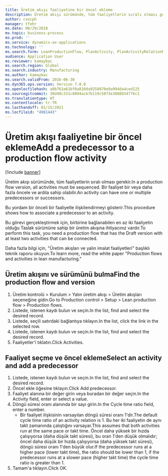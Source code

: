 ```yaml
---
title: Üretim akışı faaliyetine bir öncel ekleme
description: Üretim akışı sürümünde, tüm faaliyetlerin sıralı olması gerekir.
author: cvocph
manager: tfehr
ms.date: 08/29/2018
ms.topic: business-process
ms.prod: ''
ms.service: dynamics-ax-applications
ms.technology: ''
ms.search.form: LeanProductionFlow, PlanActivity, PlanActivityRelationNew, PlanActivityLookup
audience: Application User
ms.reviewer: kamaybac
ms.search.region: Global
ms.search.industry: Manufacturing
ms.author: kamaybac
ms.search.validFrom: 2016-06-30
ms.dyn365.ops.version: Version 7.0.0
ms.openlocfilehash: a9b761e61bf6a810da9258870e9a994da4ced125
ms.sourcegitcommit: 38d40c331c8894acb7b119c5073e3088b54776c1
ms.translationtype: HT
ms.contentlocale: tr-TR
ms.lasthandoff: 01/15/2021
ms.locfileid: "4981443"
---
```

# <a name="add-a-predecessor-to-a-production-flow-activity"></a><span data-ttu-id="37995-103">Üretim akışı faaliyetine bir öncel ekleme</span><span class="sxs-lookup"><span data-stu-id="37995-103">Add a predecessor to a production flow activity</span></span>

[!include [banner](../../includes/banner.md)]

<span data-ttu-id="37995-104">Üretim akışı sürümünde, tüm faaliyetlerin sıralı olması gerekir.</span><span class="sxs-lookup"><span data-stu-id="37995-104">In a production flow version, all activities must be sequenced.</span></span> <span data-ttu-id="37995-105">Bir faaliyet bir veya daha fazla öncele ve ardıla sahip olabilir.</span><span class="sxs-lookup"><span data-stu-id="37995-105">An activity can have one or multiple predecessors or successors.</span></span> 

<span data-ttu-id="37995-106">Bu yordam bir önceli bir faaliyetle ilişkilendirmeyi gösterir.</span><span class="sxs-lookup"><span data-stu-id="37995-106">This procedure shows how to associate a predecessor to an activity.</span></span> 

<span data-ttu-id="37995-107">Bu görevi gerçekleştirmek için, birbirine bağlanabilen en az iki faaliyetin olduğu Taslak sürümüne sahip bir üretim akışına ihtiyacınız vardır.</span><span class="sxs-lookup"><span data-stu-id="37995-107">To perform this task, you need a production flow that has the Draft version with at least two activities that can be connected.</span></span> 

<span data-ttu-id="37995-108">Daha fazla bilgi için, "Üretim akışları ve yalın imalat faaliyetleri" başlıklı teknik raporu okuyun.</span><span class="sxs-lookup"><span data-stu-id="37995-108">To learn more, read the white paper "Production flows and activities in lean manufacturing."</span></span>


## <a name="find-the-production-flow-and-version"></a><span data-ttu-id="37995-109">Üretim akışını ve sürümünü bulma</span><span class="sxs-lookup"><span data-stu-id="37995-109">Find the production flow and version</span></span>
1. <span data-ttu-id="37995-110">Üretim kontrolü > Kurulum > Yalın üretim akışı > Üretim akışları seçeneğine gidin.</span><span class="sxs-lookup"><span data-stu-id="37995-110">Go to Production control > Setup > Lean production flow > Production flows.</span></span>
2. <span data-ttu-id="37995-111">Listede, istenen kaydı bulun ve seçin.</span><span class="sxs-lookup"><span data-stu-id="37995-111">In the list, find and select the desired record.</span></span>
3. <span data-ttu-id="37995-112">Listede, seçili satırdaki bağlantıya tıklayın.</span><span class="sxs-lookup"><span data-stu-id="37995-112">In the list, click the link in the selected row.</span></span>
4. <span data-ttu-id="37995-113">Listede, istenen kaydı bulun ve seçin.</span><span class="sxs-lookup"><span data-stu-id="37995-113">In the list, find and select the desired record.</span></span>
5. <span data-ttu-id="37995-114">Faaliyetler'i tıklatın.</span><span class="sxs-lookup"><span data-stu-id="37995-114">Click Activities.</span></span>

## <a name="select-an-activity-and-add-a-predecessor"></a><span data-ttu-id="37995-115">Faaliyet seçme ve öncel ekleme</span><span class="sxs-lookup"><span data-stu-id="37995-115">Select an activity and add a predecessor</span></span>
1. <span data-ttu-id="37995-116">Listede, istenen kaydı bulun ve seçin.</span><span class="sxs-lookup"><span data-stu-id="37995-116">In the list, find and select the desired record.</span></span>
2. <span data-ttu-id="37995-117">Öncel ekle öğesine tıklayın.</span><span class="sxs-lookup"><span data-stu-id="37995-117">Click Add predecessor.</span></span>
3. <span data-ttu-id="37995-118">Faaliyet alanına bir değer girin veya buradan bir değer seçin.</span><span class="sxs-lookup"><span data-stu-id="37995-118">In the Activity field, enter or select a value.</span></span>
4. <span data-ttu-id="37995-119">Döngü süresi oranı alanında bir sayı girin.</span><span class="sxs-lookup"><span data-stu-id="37995-119">In the Cycle time ratio field, enter a number.</span></span>
    * <span data-ttu-id="37995-120">Bir faaliyet ilişkisinin varsayılan döngü süresi oranı 1'dir.</span><span class="sxs-lookup"><span data-stu-id="37995-120">The default cycle time ratio of an activity relation is 1.</span></span> <span data-ttu-id="37995-121">Bu her iki faaliyetin de aynı takt zamanında çalıştığını varsayar.</span><span class="sxs-lookup"><span data-stu-id="37995-121">This assumes that both activities run at the same pace or takt time.</span></span> <span data-ttu-id="37995-122">Öncel daha yüksek bir hızda çalışıyorsa (daha düşük takt süresi), bu oran 1'den düşük olmalıdır; öncel daha düşük bir hızda çalışıyorsa (daha yüksek takt süresi), döngü süresi oranı 1'den büyük olur.</span><span class="sxs-lookup"><span data-stu-id="37995-122">If the predecessor runs at a higher pace (lower takt time), the ratio should be lower than 1, if the predecessor runs at a slower pace (higher takt time) the cycle time ratio is greater than 1.</span></span>  
5. <span data-ttu-id="37995-123">Tamam'a tıklayın.</span><span class="sxs-lookup"><span data-stu-id="37995-123">Click OK.</span></span>

